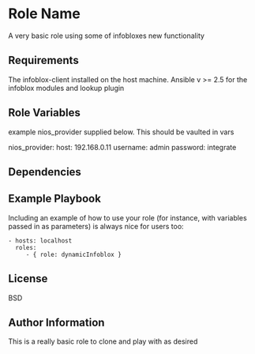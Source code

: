 Role Name
=========

A very basic role using some of infobloxes new functionality

Requirements
------------

The infoblox-client installed on the host machine. Ansible v >= 2.5 for the infoblox modules and lookup plugin

Role Variables
--------------
example nios_provider supplied below. This should be vaulted in vars

nios_provider:
  host: 192.168.0.11
  username: admin
  password: integrate

Dependencies
------------

Example Playbook
----------------

Including an example of how to use your role (for instance, with variables passed in as parameters) is always nice for users too:

    - hosts: localhost
      roles:
         - { role: dynamicInfoblox }

License
-------

BSD

Author Information
------------------

This is a really basic role to clone and play with as desired
